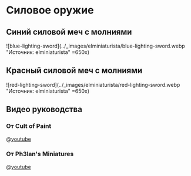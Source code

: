 # Силовое оружие

## Синий силовой меч с молниями

![blue-lighting-sword](../_images/elminiaturista/blue-lighting-sword.webp "Источник: elminiaturista" =650x)

## Красный силовой меч с молниями

![red-lighting-sword](../_images/elminiaturista/red-lighting-sword.webp "Источник: elminiaturista" =650x)

## Видео руководства

### От Cult of Paint

@[youtube](https://youtu.be/eLQvXqy9eNU?si=IZoNlZxq51-oemjF)

### От Ph3lan's Miniatures

@[youtube](https://youtu.be/ooRXB5b5TeM?si=rgTWuqeXoHUigEYQ)
